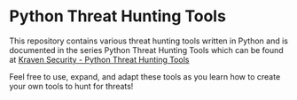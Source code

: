 # Python Threat Hunting Tools

This repository contains various threat hunting tools written in Python and is documented in the series Python Threat Hunting Tools which can be found at [Kraven Security - Python Threat Hunting Tools](https://kravensecurity.com/tag/python-threat-hunting-tools/)

Feel free to use, expand, and adapt these tools as you learn how to create your own tools to hunt for threats!
